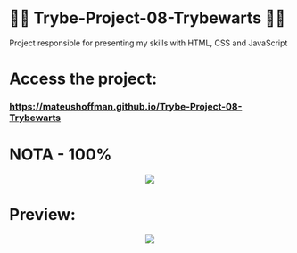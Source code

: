 # 💚💚 Trybe-Project-08-Trybewarts 💚💚

Project responsible for presenting my skills with HTML, CSS and JavaScript 

# Access the project:
### https://mateushoffman.github.io/Trybe-Project-08-Trybewarts

# NOTA - 100%

<div align="center" margin="50px">
	<img src="img/"/>
</div>

# Preview:

<div align="center" margin="50px">
	<img src="img/"/>
</div>
